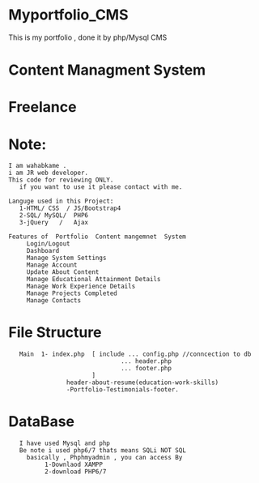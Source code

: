 # Myportfolio_CMS
This is my portfolio , done it by php/Mysql CMS


#                   Content Managment System 
#                   Freelance


# Note:
    I am wahabkame .
    i am JR web developer.
    This code for reviewing ONLY.
       if you want to use it please contact with me.

    Languge used in this Project:
       1-HTML/ CSS  / JS/Bootstrap4
       2-SQL/ MySQL/  PHP6 
       3-jQuery   /   Ajax

    Features of  Portfolio  Content mangemnet  System 
         Login/Logout
         Dashboard
         Manage System Settings
         Manage Account
         Update About Content
         Manage Educational Attainment Details
         Manage Work Experience Details
         Manage Projects Completed
         Manage Contacts

# File Structure
       Main  1- index.php  [ include ... config.php //conncection to db
                                   ... header.php
                                   ... footer.php
                           ]
                    header-about-resume(education-work-skills)
                    -Portfolio-Testimonials-footer.
                    
                    
# DataBase
       I have used Mysql and php 
       Be note i used php6/7 thats means SQLi NOT SQL
         basically , Phphmyadmin , you can access By
              1-Downlaod XAMPP 
              2-download PHP6/7
              
              
              


